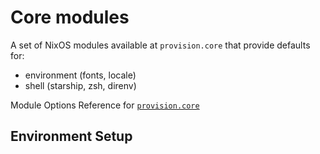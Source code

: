 # Core modules

A set of NixOS modules available at `provision.core` that provide defaults for:
  - environment (fonts, locale)
  - shell (starship, zsh, direnv)

Module Options Reference for [`provision.core`](../options/nixos-all-options.md#provisioncoreearlyoomenable)

## Environment Setup
